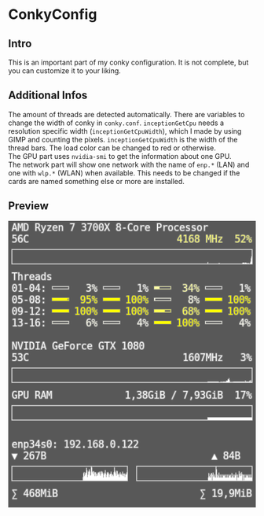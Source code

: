 # ConkyConfig
## Intro
This is an important part of my conky configuration. It is not complete, but you can customize it to your liking.
## Additional Infos
The amount of threads are detected automatically. There are variables to change the width of conky in `conky.conf`. `inceptionGetCpu` needs a resolution specific width (`inceptionGetCpuWidth`), which I made by using GIMP and counting the pixels. `inceptionGetCpuWidth` is the width of the thread bars. The load color can be changed to red or otherwise.\
The GPU part uses `nvidia-smi` to get the information about one GPU.\
The network part will show one network with the name of `enp.*` (LAN) and one with `wlp.*` (WLAN) when available. This needs to be changed if the cards are named something else or more are installed.
## Preview
![conky](conky.png)
